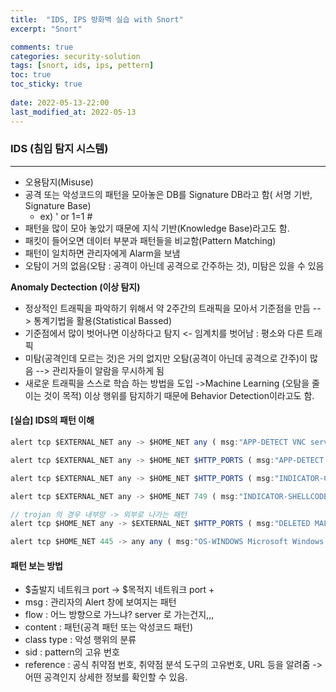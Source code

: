 ```yaml
---
title:  "IDS, IPS 방화벽 실습 with Snort"
excerpt: "Snort"

comments: true
categories: security-solution
tags: [snort, ids, ips, pettern]
toc: true
toc_sticky: true
 
date: 2022-05-13-22:00
last_modified_at: 2022-05-13
---
```


### IDS (침입 탐지 시스템)
* * *
- 오용탐지(Misuse)
- 공격 또는 악성코드의 패턴을 모아놓은  DB를 Signature DB라고 함( 서명 기반, Signature Base)
  - ex) ' or 1=1 #
- 패턴을 많이 모아 놓았기 때문에 지식 기반(Knowledge Base)라고도 함.
- 패킷이 들어오면 데이터 부분과 패턴들을 비교함(Pattern Matching)
- 패턴이 일치하면 관리자에게 Alarm을 보냄
- 오탐이 거의 없음(오탐 : 공격이 아닌데 공격으로 간주하는 것), 미탐은 있을 수 있음

**Anomaly Dectection (이상 탐지)**
- 정상적인 트래픽을 파악하기 위해서 약 2주간의 트래픽을 모아서 기준점을 만듬 --> 통계기법을 활용(Statistical Bassed)
- 기준점에서 많이 벗어나면 이상하다고 탐지 <- 임계치를 벗어남 : 평소와 다른 트래픽
- 미탐(공격인데 모르는 것)은 거의 없지만 오탐(공격이 아닌데 공격으로 간주)이 많음 --> 관리자들이 알람을 무시하게 됨 
- 새로운 트래픽을 스스로 학습 하는 방법을 도입 ->Machine Learning (오탐을 줄이는 것이 목적)
이상 행위를 탐지하기 때문에 Behavior Detection이라고도 함.

#### [실습] IDS의 패턴 이해

```javascript
alert tcp $EXTERNAL_NET any -> $HOME_NET any ( msg:"APP-DETECT VNC server response"; flow:established; content:"RFB 0",depth 5; content:".0",depth 2,offset 7; metadata:ruleset community; classtype:misc-activity; sid:560; rev:9; )

alert tcp $EXTERNAL_NET any -> $HOME_NET $HTTP_PORTS ( msg:"APP-DETECT Acunetix web vulnerability scan attempt"; flow:to_server,established; flowbits:set,acunetix-scan; http_header; content:"Acunetix-",fast_pattern,nocase; metadata:policy max-detect-ips drop,ruleset community; service:http; reference:url,www.acunetix.com; classtype:web-application-attack; sid:25358; rev:5; )

alert tcp $EXTERNAL_NET any -> $HOME_NET $HTTP_PORTS ( msg:"INDICATOR-COMPROMISE Revil Kaseya ransomware log clearing http upload"; flow:to_server,established; file_data; content:"Server.CreateObject"; content:"KComWExec.execCmd",fast_pattern,nocase; metadata:impact_flag red,policy balanced-ips drop,policy connectivity-ips drop,policy max-detect-ips drop,policy security-ips drop,ruleset community; service:http; reference:url,doublepulsar.com/kaseya-supply-chain-attack-delivers-mass-ransomware-event-to-us-companies-76e4ec6ec64b; reference:url,www.huntress.com/blog/rapid-response-kaseya-vsa-mass-msp-ransomware-incident; classtype:web-application-attack; sid:57879; rev:2; )

alert tcp $EXTERNAL_NET any -> $HOME_NET 749 ( msg:"INDICATOR-SHELLCODE kadmind buffer overflow attempt"; flow:to_server,established; content:"|00 C0 05 08 00 C0 05 08 00 C0 05 08 00 C0 05 08|",fast_pattern,nocase; metadata:ruleset community; reference:bugtraq,5731; reference:bugtraq,6024; reference:cve,2002-1226; reference:cve,2002-1235; reference:nessus,15015; reference:url,www.kb.cert.org/vuls/id/875073; classtype:shellcode-detect; sid:1894; rev:14; )

// trojan 의 경우 내부망 -> 외부로 나가는 패턴
alert tcp $HOME_NET any -> $EXTERNAL_NET $HTTP_PORTS ( msg:"DELETED MALWARE-CNC Win.Trojan.Crysis variant outbound connection"; flow:to_server,established; http_header; content:"|0D 0A|Content-Length|3A 20|88|0D 0A|",fast_pattern,nocase; http_client_body; content:"+",depth 1,offset 71; content:"+",within 1,distance 3; metadata:ruleset community; classtype:trojan-activity; sid:26481; rev:4; )

alert tcp $HOME_NET 445 -> any any ( msg:"OS-WINDOWS Microsoft Windows SMB kernel heap memory leak attempt"; flow:to_client,established; content:"|FF|SMB|A0|",depth 5,offset 4; isdataat:111; content:"|FA FF FF|",within 3,distance 108; content:"|FA FF FF|",distance 0; byte_extract:4,28,ids; byte_test:4,=,ids,242,relative; byte_extract:2,0,uid,relative; byte_test:2,=,uid,240,relative; metadata:policy max-detect-ips drop,policy security-ips drop,ruleset community; service:netbios-ssn; reference:cve,2017-0143; reference:cve,2017-0146; reference:cve,2017-0147; reference:url,technet.microsoft.com/en-us/security/bulletin/MS17-010; classtype:attempted-recon; sid:45978; rev:2; )
```

#### 패턴 보는 방법
- $출발지 네트워크 port -> $목적지 네트워크 port +  
- msg : 관리자의 Alert 창에 보여지는 패턴
- flow : 어느 방향으로 가느냐? server 로 가는건지,,,
- content : 패턴(공격 패턴 또는 악성코드 패턴)
- class type : 악성 행위의 분류
- sid : pattern의 고유 번호
- reference : 공식 취약점 번호, 취약점 분석 도구의 고유번호, URL 등을 알려줌 -> 어떤 공격인지 상세한 정보를 확인할 수 있음.